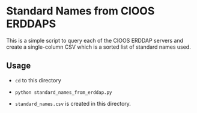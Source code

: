 # Standard Names from CIOOS ERDDAPS

This is a simple script to query each of the CIOOS ERDDAP servers and create a single-column CSV which is a sorted list of standard names used.

## Usage

- `cd` to this directory

- `python standard_names_from_erddap.py`

- `standard_names.csv` is created in this directory.
